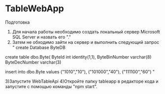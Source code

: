 # TableWebApp
 Подготовка


1) Для начала работы необходимо создать локальный сервер Microsoft SQL Server и назвать его "."
2) Затем не обходимо зайти на сервер и выполнить следующий запрос 
"
create Database ByteDB

create table dbo.Byte(
ByteId int identity(1,1),
ByteBinNumber varchar(8)
ByteDecNumber varchar(3)
 
insert into dbo.Byte values
("1010","10"),
("101000","40"),
("111100","60")
"
 
 3)Запустите WebTableApi 
 4)Откройте папку tableapp в редакторе кода и запустите с помощью команды "npm start".
